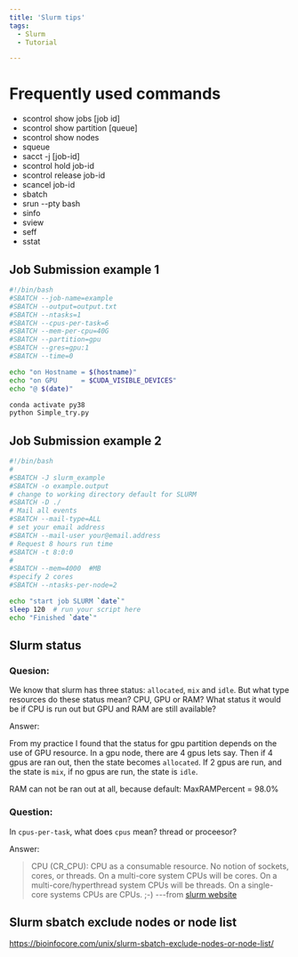 ```yaml
---
title: 'Slurm tips'
tags:
  - Slurm
  - Tutorial

---
```



# Frequently used commands

- scontrol show jobs [job id]
- scontrol show partition [queue]
- scontrol show nodes
- squeue
- sacct -j [job-id]
- scontrol hold job-id
- scontrol release job-id
- scancel job-id
- sbatch
- srun  --pty bash
- sinfo 
- sview
- seff
- sstat

## Job Submission example 1

```bash
#!/bin/bash 
#SBATCH --job-name=example
#SBATCH --output=output.txt
#SBATCH --ntasks=1 
#SBATCH --cpus-per-task=6
#SBATCH --mem-per-cpu=40G
#SBATCH --partition=gpu
#SBATCH --gres=gpu:1 
#SBATCH --time=0 

echo "on Hostname = $(hostname)"
echo "on GPU      = $CUDA_VISIBLE_DEVICES"
echo "@ $(date)"

conda activate py38
python Simple_try.py  
```

## Job Submission example 2
```bash
#!/bin/bash
#
#SBATCH -J slurm_example
#SBATCH -o example.output
# change to working directory default for SLURM
#SBATCH -D ./
# Mail all events
#SBATCH --mail-type=ALL
# set your email address
#SBATCH --mail-user your@email.address
# Request 8 hours run time
#SBATCH -t 8:0:0
# 
#SBATCH --mem=4000  #MB
#specify 2 cores
#SBATCH --ntasks-per-node=2

echo "start job SLURM `date`"
sleep 120  # run your script here
echo "Finished `date`" 
```

## Slurm status 

### Quesion: 

We know that slurm has three status: `allocated`, `mix` and `idle`. But what type resources do these status mean? CPU, GPU or RAM? What status it would be if CPU is run out but GPU and RAM are still available?

Answer: 

From my practice I found that the status for gpu partition depends on the use of GPU resource. In a gpu node, there are 4 gpus lets say. Then if 4 gpus are ran out, then the state becomes `allocated`. If 2 gpus are run, and the state is `mix`, if no gpus are run, the state is `idle`.

RAM can not be ran out at all, because default: MaxRAMPercent = 98.0%

### Question: 

In `cpus-per-task`, what does `cpus` mean? thread or proceesor? 

Answer:

> CPU (CR_CPU): CPU as a consumable resource.
> No notion of sockets, cores, or threads.
> On a multi-core system CPUs will be cores.
> On a multi-core/hyperthread system CPUs will be threads.
> On a single-core systems CPUs are CPUs. ;-)
---from [slurm website](https://slurm.schedmd.com/cons_res.html)


## Slurm sbatch exclude nodes or node list
https://bioinfocore.com/unix/slurm-sbatch-exclude-nodes-or-node-list/



